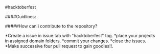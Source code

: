 #hacktoberfest

####Guidlines:

#####How can i contribute to the repository?

*Create a issue in issue tab with "hacktoberfest" tag.
*place your projects in assigned domain folders.
*commit your changes.
*close the issues.
*Make successive four pull request to gain goodies!!.




